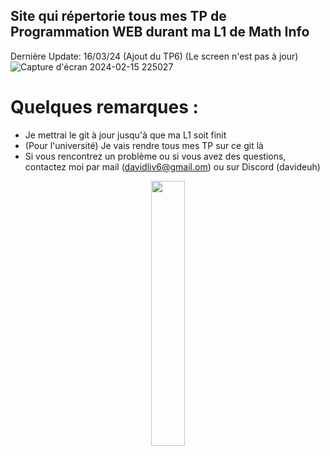 ## Site qui répertorie tous mes TP de Programmation WEB durant ma L1 de Math Info
Dernière Update: 16/03/24 (Ajout du TP6) (Le screen n'est pas à jour)
![Capture d'écran 2024-02-15 225027](https://github.com/LutreUWU/S1-WEB/assets/126251020/b644e351-6eed-4d4a-914a-1389f29c28a5)


# Quelques remarques :
+ Je mettrai le git à jour jusqu'à que ma L1 soit finit
+ (Pour l'université) Je vais rendre tous mes TP sur ce git là
+ Si vous rencontrez un problème ou si vous avez des questions, contactez moi par mail (davidliv6@gmail.om) ou sur Discord (davideuh)
 




<p align="center" width="100%">
    <img width="33%" src="https://github.com/LutreUWU/My-new-website/assets/126251020/0d4388c3-2714-457d-880b-18e2e70c68e4"> 
</p>
